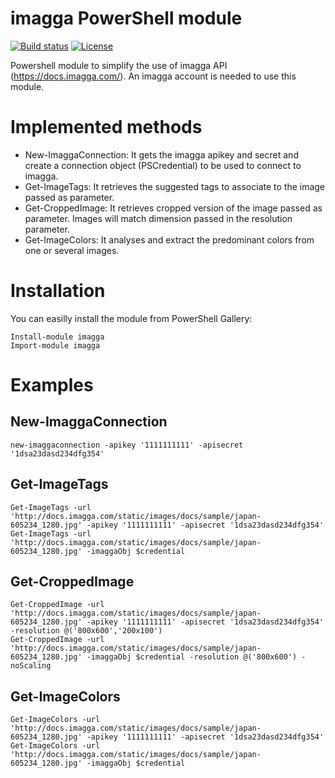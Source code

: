 # imagga PowerShell module
[![Build status](https://ci.appveyor.com/api/projects/status/c1y63ip35wryfidk?svg=true)](https://ci.appveyor.com/project/baldator/imagga)
[![License](http://img.shields.io/:license-apache-blue.svg?style=flat-square)](http://www.apache.org/licenses/LICENSE-2.0.html)


Powershell module to simplify the use of imagga API (https://docs.imagga.com/). An imagga account is needed to use this module.

# Implemented methods

* New-ImaggaConnection: It gets the imagga apikey and secret and create a connection object (PSCredential) to be used to connect to imagga.
* Get-ImageTags: It retrieves the suggested tags to associate to the image passed as parameter.
* Get-CroppedImage: It retrieves cropped version of the image passed as parameter. Images will match dimension passed in the resolution parameter.
* Get-ImageColors: It analyses and extract the predominant colors from one or several images.

# Installation

You can easilly install the module from PowerShell Gallery: 
```
Install-module imagga
Import-module imagga
```
# Examples
## New-ImaggaConnection
```
new-imaggaconnection -apikey '1111111111' -apisecret '1dsa23dasd234dfg354'
```
## Get-ImageTags
```
Get-ImageTags -url 'http://docs.imagga.com/static/images/docs/sample/japan-605234_1280.jpg' -apikey '1111111111' -apisecret '1dsa23dasd234dfg354'
Get-ImageTags -url 'http://docs.imagga.com/static/images/docs/sample/japan-605234_1280.jpg' -imaggaObj $credential
```
## Get-CroppedImage
```
Get-CroppedImage -url 'http://docs.imagga.com/static/images/docs/sample/japan-605234_1280.jpg' -apikey '1111111111' -apisecret '1dsa23dasd234dfg354' -resolution @('800x600','200x100')
Get-CroppedImage -url 'http://docs.imagga.com/static/images/docs/sample/japan-605234_1280.jpg' -imaggaObj $credential -resolution @('800x600') -noScaling
```
## Get-ImageColors
```
Get-ImageColors -url 'http://docs.imagga.com/static/images/docs/sample/japan-605234_1280.jpg' -apikey '1111111111' -apisecret '1dsa23dasd234dfg354'
Get-ImageColors -url 'http://docs.imagga.com/static/images/docs/sample/japan-605234_1280.jpg' -imaggaObj $credential
```

